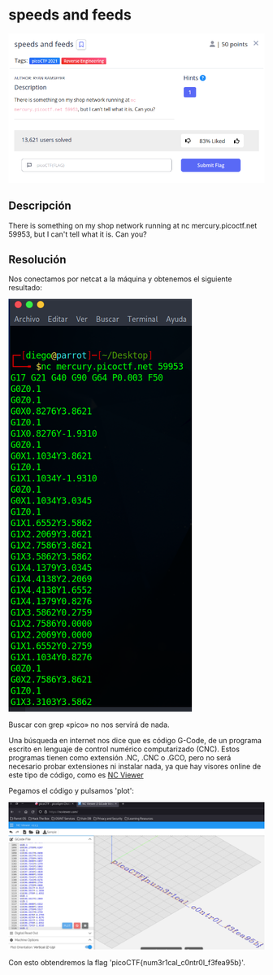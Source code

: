 # speeds and feeds
![Descripcion del CTF](img/description.png)

## Descripción
There is something on my shop network running at nc mercury.picoctf.net 59953, but I can't tell what it is. Can you?

## Resolución
Nos conectamos por netcat a la máquina y obtenemos el siguiente resultado:

![Consola](img/console.png)

Buscar con grep «pico» no nos servirá de nada.

Una búsqueda en internet nos dice que es código G-Code, de un programa escrito en lenguaje de control numérico computarizado (CNC). Estos programas tienen como extensión .NC, .CNC o .GCO, pero no será necesario probar extensiones ni instalar nada, ya que hay visores online de este tipo de código, como es [NC Viewer](https://ncviewer.com/)

Pegamos el código y pulsamos 'plot':

![Salida](img/output.png)

Con esto obtendremos la flag 'picoCTF{num3r1cal_c0ntr0l_f3fea95b}'.